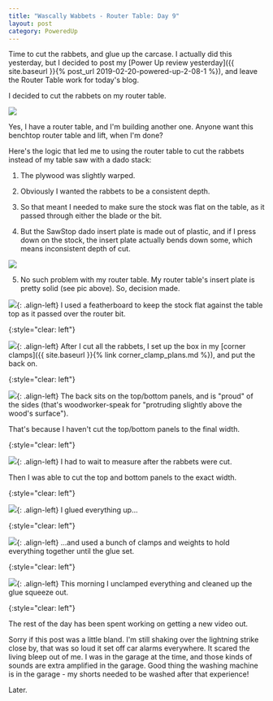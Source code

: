 ```yaml
---
title: "Wascally Wabbets - Router Table: Day 9"
layout: post
category: PoweredUp
---
```

Time to cut the rabbets, and glue up the carcase. I actually did this yesterday, but I decided to post my [Power Up review yesterday]({{ site.baseurl }}{% post_url 2019-02-20-powered-up-2-08-1 %}), and leave the Router Table work for today's blog.

I decided to cut the rabbets on my router table.

![](/assets/images-posts/powered-up-2/2019-02-21.1.01.jpg)

Yes, I have a router table, and I'm building another one. Anyone want this benchtop router table and lift, when I'm done?

Here's the logic that led me to using the router table to cut the rabbets instead of my table saw with a dado stack:

1) The plywood was slightly warped.

2) Obviously I wanted the rabbets to be a consistent depth.

3) So that meant I needed to make sure the stock was flat on the table, as it passed through either the blade or the bit.

4) But the SawStop dado insert plate is made out of plastic, and if I press down on the stock, the insert plate actually bends down some, which means inconsistent depth of cut.

![](/assets/images-posts/powered-up-2/2019-02-21.1.03.jpg)

5) No such problem with my router table. My router table's insert plate is pretty solid (see pic above). So, decision made.

![](/assets/images-posts/powered-up-2/2019-02-21.1.02.jpg){: .align-left}
I used a featherboard to keep the stock flat against the table top as it passed over the router bit.

{:style="clear: left"}

![](/assets/images-posts/powered-up-2/2019-02-21.1.04.jpg){: .align-left}
After I cut all the rabbets, I set up the box in my [corner clamps]({{ site.baseurl }}{% link corner_clamp_plans.md %}), and put the back on.

{:style="clear: left"}

![](/assets/images-posts/powered-up-2/2019-02-21.1.05.jpg){: .align-left}
The back sits on the top/bottom panels, and is "proud" of the sides (that's woodworker-speak for "protruding slightly above the wood's surface").

That's because I haven't cut the top/bottom panels to the final width.

{:style="clear: left"}

![](/assets/images-posts/powered-up-2/2019-02-21.1.06.jpg){: .align-left}
I had to wait to measure after the rabbets were cut.

Then I was able to cut the top and bottom panels to the exact width.

{:style="clear: left"}

![](/assets/images-posts/powered-up-2/2019-02-21.1.08.jpg){: .align-left}
I glued everything up...

{:style="clear: left"}

![](/assets/images-posts/powered-up-2/2019-02-21.1.07.jpg){: .align-left}
...and used a bunch of clamps and weights to hold everything together until the glue set.

{:style="clear: left"}

![](/assets/images-posts/powered-up-2/2019-02-21.1.09.jpg){: .align-left}
This morning I unclamped everything and cleaned up the glue squeeze out.

{:style="clear: left"}

The rest of the day has been spent working on getting a new video out.

Sorry if this post was a little bland. I'm still shaking over the lightning strike close by, that was so loud it set off car alarms everywhere. It scared the living bleep out of me. I was in the garage at the time, and those kinds of sounds are extra amplified in the garage. Good thing the washing machine is in the garage - my shorts needed to be washed after that experience!

Later.